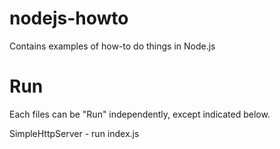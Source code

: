 nodejs-howto
============

Contains examples of how-to do things in Node.js

Run
===

Each files can be "Run" independently, except indicated below.

SimpleHttpServer - run index.js